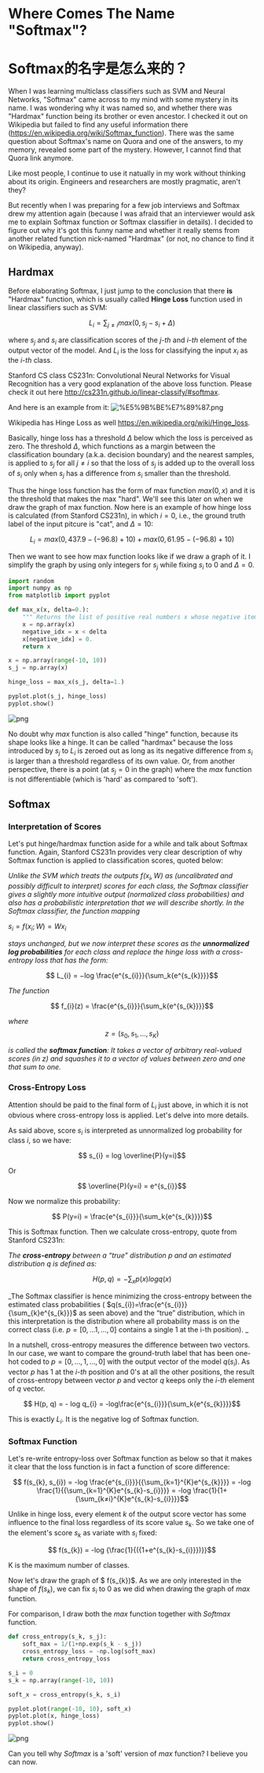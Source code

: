 
# Where Comes The Name "Softmax"?
# Softmax的名字是怎么来的？

When I was learning multiclass classifiers such as SVM and Neural Networks, "Softmax" came across to my mind with some mystery in its name. I was wondering why it was named so, and whether there was "Hardmax" function being its brother or even ancestor. I checked it out on Wikipedia but failed to find any useful information there (https://en.wikipedia.org/wiki/Softmax_function). There was the same question about Softmax's name on Quora and one of the answers, to my memory, revealed some part of the mystery. However, I cannot find that Quora link anymore.

Like most people, I continue to use it natually in my work without thinking about its origin. Engineers and researchers are mostly pragmatic, aren't they?

But recently when I was preparing for a few job interviews and Softmax drew my attention again (because I was afraid that an interviewer would ask me to explain Softmax function or Softmax classifier in details). I decided to figure out why it's got this funny name and whether it really stems from another related function nick-named "Hardmax" (or not, no chance to find it on Wikipedia, anyway).

## Hardmax
Before elaborating Softmax, I just jump to the conclusion that there **is** "Hardmax" function, which is usually called **Hinge Loss** function used in linear classifiers such as SVM:

$$ L_{i}= \sum_{j≠i}max(0,s_{j} − s_{i} + Δ) $$ 

where $s_{j}$ and $s_{i}$ are classification scores of the _j-th_ and _i-th_ element of the output vector of the model. And $L_{i}$ is the loss for classifying the input $x_{i}$ as the _i-th_ class.

Stanford CS class CS231n: Convolutional Neural Networks for Visual Recognition has a very good explanation of the above loss function. Please check it out here http://cs231n.github.io/linear-classify/#softmax.

And here is an example from it: ![%E5%9B%BE%E7%89%87.png](attachment:%E5%9B%BE%E7%89%87.png)

Wikipedia has Hinge Loss as well https://en.wikipedia.org/wiki/Hinge_loss.

Basically, hinge loss has a threshold $\Delta$ below which the loss is perceived as zero. The threshold $\Delta$, which functions as a margin between the classification boundary (a.k.a. decision boundary) and the nearest samples, is applied to $s_{j}$ for all $j≠i$ so that the loss of $s_{j}$ is added up to the overall loss of $s_{i}$ only when $s_{j}$ has a difference from $s_{i}$ smaller than the threshold.

Thus the hinge loss function has the form of max function $max(0, x)$ and it is the threshold that makes the max "hard". We'll see this later on when we draw the graph of max function. Now here is an example of how hinge loss is calculated (from Stanford CS231n), in which $i=0$, i.e., the ground truth label of the input pitcure is "cat", and $\Delta = 10$:

$$ L_{i}=max(0,437.9-(-96.8)+10) + max(0,61.95−(-96.8)+10)$$

Then we want to see how max function looks like if we draw a graph of it. I simplify the graph by using only integers for $s_{j}$ while fixing $s_{i}$ to 0 and $\Delta = 0$.


```python
import random
import numpy as np
from matplotlib import pyplot

def max_x(x, delta=0.):
    """ Returns the list of positive real numbers x whose negative items are turned into 0. """
    x = np.array(x)
    negative_idx = x < delta
    x[negative_idx] = 0.
    return x
```


```python
x = np.array(range(-10, 10))
s_j = np.array(x)

hinge_loss = max_x(s_j, delta=1.)

pyplot.plot(s_j, hinge_loss)
pyplot.show()
```


![png](output_2_0.png)


No doubt why $max$ function is also called "hinge" function, because its shape looks like a hinge. It can be called "hardmax" because the loss introduced by $s_{j}$ to $L_{i}$ is zeroed out as long as its negative difference from $s_{i}$ is larger than a threshold regardless of its own value. Or, from another perspective, there is a point (at $s_{j}=0$ in the graph) where the $max$ function is not differentiable (which is 'hard' as compared to 'soft').

## Softmax 

### Interpretation of Scores
Let's put hinge/hardmax function aside for a while and talk about Softmax function. Again, Stanford CS231n provides very clear description of why Softmax function is applied to classification scores, quoted below:

_Unlike the SVM which treats the outputs $f(x_{i},W)$ as (uncalibrated and possibly difficult to interpret) scores for each class, the Softmax classifier gives a slightly more intuitive output (normalized class probabilities) and also has a probabilistic interpretation that we will describe shortly. In the Softmax classifier, the function mapping_

$s_{i} = f(x_{i};W)=W x_{i}$

_stays unchanged, but we now interpret these scores as the **unnormalized log probabilities** for each class and replace the hinge loss with a cross-entropy loss that has the form:_

$$ L_{i} = −log \frac{e^{s_{i}}}{\sum_k{e^{s_{k}}}}$$


_The function_

$$ f_{i}(z) = \frac{e^{s_{i}}}{\sum_k{e^{s_{k}}}}$$ 

_where_ $$ z = (s_{0}, s_{1}, ..., s_{K})$$

_is called the **softmax function**: It takes a vector of arbitrary real-valued scores (in $z$) and squashes it to a vector of values between zero and one that sum to one._

### Cross-Entropy Loss
Attention should be paid to the final form of $L_{i}$ just above, in which it is not obvious where cross-entropy loss is applied. Let's delve into more details.

As said above, score $s_{i}$ is interpreted as unnormalized log probability for class $i$, so we have:

$$ s_{i} = log \overline{P}(y=i)$$

Or

$$ \overline{P}(y=i) = e^{s_{i}}$$

Now we normalize this probability:

$$ P(y=i) = \frac{e^{s_{i}}}{\sum_k{e^{s_{k}}}}$$

This is Softmax function. Then we calculate cross-entropy, quote from Stanford CS231n:

_The **cross-entropy** between a “true” distribution p and an estimated distribution q is defined as:_

$$ H(p,q)=−\sum_{x}p(x)logq(x)$$ 

_The Softmax classifier is hence minimizing the cross-entropy between the estimated class probabilities ( $q(s_{i})=\frac{e^{s_{i}}}{\sum_{k}e^{s_{k}}}$ as seen above) and the “true” distribution, which in this interpretation is the distribution where all probability mass is on the correct class (i.e. $p=[0,…1,…,0]$ contains a single 1 at the i-th position). _

In a nutshell, cross-entropy measures the difference between two vectors. In our case, we want to compare the ground-truth label that has been one-hot coded to $p = [0, ..., 1, ..., 0]$ with the output vector of the model $q(s_{i})$. As vector $p$ has 1 at the _i-th_ position and 0's at all the other positions, the result of cross-entropy between vector $p$ and vector $q$ keeps only the _i-th_ element of $q$ vector.

$$ H(p, q) = - log q_{i} = -log\frac{e^{s_{i}}}{\sum_k{e^{s_{k}}}}$$

This is exactly $L_{i}$. It is the negative log of Softmax function.


### Softmax Function

Let's re-write entropy-loss over Softmax function as below so that it makes it clear that the loss function is in fact a function of score difference:

$$ f(s_{k}, s_{i}) = -log \frac{e^{s_{i}}}{{\sum_{k=1}^{K}e^{s_{k}}}} = -log \frac{1}{{\sum_{k=1}^{K}e^{s_{k}-s_{i}}}} = -log \frac{1}{1+{\sum_{k≠i}^{K}e^{s_{k}-s_{i}}}}$$ 

Unlike in hinge loss, every element $k$ of the output score vector has some influence to the final loss regardless of its score value $s_{k}$. So we take one of the element's score $s_{k}$ as variate with $s_{i}$ fixed:

$$ f(s_{k}) =  -log {\frac{1}{({1+e^{s_{k}-s_{i}}})}}$$

K is the maximum number of classes.

Now let's draw the graph of $ f(s_{k})$. As we are only interested in the shape of $f(s_{k})$, we can fix $s_{i}$ to 0 as we did when drawing the graph of $max$ function.

For comparison, I draw both the $max$ function together with $Softmax$ function.


```python
def cross_entropy(s_k, s_j):
    soft_max = 1/(1+np.exp(s_k - s_j))
    cross_entropy_loss = -np.log(soft_max)
    return cross_entropy_loss
```


```python
s_i = 0
s_k = np.array(range(-10, 10))

soft_x = cross_entropy(s_k, s_i)

pyplot.plot(range(-10, 10), soft_x)
pyplot.plot(x, hinge_loss)
pyplot.show()
```


![png](output_7_0.png)


Can you tell why $Softmax$ is a 'soft' version of $max$ function? I believe you can now.


```python

```
